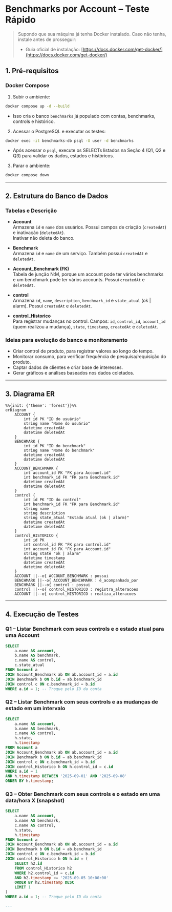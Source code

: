 # Benchmarks por Account – Teste Rápido

> Supondo que sua máquina já tenha Docker instalado. Caso não tenha, instale antes de prosseguir:
> - Guia oficial de instalação: [https://docs.docker.com/get-docker/](https://docs.docker.com/get-docker/)


## 1. Pré-requisitos

### Docker Compose
1. Subir o ambiente:
```bash
docker compose up -d --build
```
- Isso cria o banco `benchmarks` já populado com contas, benchmarks, controls e histórico.

2. Acessar o PostgreSQL e executar os testes:
```bash
docker exec -it benchmarks-db psql -U user -d benchmarks
```
- Após acessar o `psql`, execute os SELECTs listados na Seção 4 (Q1, Q2 e Q3) para validar os dados, estados e históricos.

3. Parar o ambiente:
```bash
docker compose down
```

---

## 2. Estrutura do Banco de Dados

### Tabelas e Descrição
- **Account**  
  Armazena `id` e `name` dos usuários. Possui campos de criação (`createdAt`) e inativação (`deletedAt`).  
  Inativar não deleta do banco.

- **Benchmark**  
  Armazena `id` e `name` de um serviço. Também possui `createdAt` e `deletedAt`.

- **Account_Benchmark (FK)**  
  Tabela de junção N:M, porque um account pode ter vários benchmarks e um benchmark pode ter vários accounts. Possui `createdAt` e `deletedAt`.

- **control**  
  Armazena `id`, `name`, `description`, `benchmark_id` e `state_atual` (ok | alarm). Possui `createdAt` e `deletedAt`.

- **control_Historico**  
  Para registrar mudanças no control. Campos: `id`, `control_id`, `account_id` (quem realizou a mudança), `state`, `timestamp`, `createdAt` e `deletedAt`.

### Ideias para evolução do banco e monitoramento
- Criar control de produto, para registrar valores ao longo do tempo.
- Monitorar consumo, para verificar frequência de pesquisa/requisição do produto.
- Captar dados de clientes e criar base de interesses.
- Gerar gráficos e análises baseados nos dados coletados.

---

## 3. Diagrama ER

```mermaid
%%{init: {'theme': 'forest'}}%%
erDiagram
    ACCOUNT {
        int id PK "ID do usuário"
        string name "Nome do usuário"
        datetime createdAt
        datetime deletedAt
    }
    BENCHMARK {
        int id PK "ID do benchmark"
        string name "Nome do benchmark"
        datetime createdAt
        datetime deletedAt
    }
    ACCOUNT_BENCHMARK {
        int account_id FK "FK para Account.id"
        int benchmark_id FK "FK para Benchmark.id"
        datetime createdAt
        datetime deletedAt
    }
    control {
        int id PK "ID do control"
        int benchmark_id FK "FK para Benchmark.id"
        string name
        string description
        string state_atual "Estado atual (ok | alarm)"
        datetime createdAt
        datetime deletedAt
    }
    control_HISTORICO {
        int id PK
        int control_id FK "FK para control.id"
        int account_id FK "FK para Account.id"
        string state "ok | alarm"
        datetime timestamp
        datetime createdAt
        datetime deletedAt
    }
    ACCOUNT ||--o{ ACCOUNT_BENCHMARK : possui
    BENCHMARK ||--o{ ACCOUNT_BENCHMARK : é_acompanhado_por
    BENCHMARK ||--o{ control : possui
    control ||--o{ control_HISTORICO : registra_alteracoes
    ACCOUNT ||--o{ control_HISTORICO : realiza_alteracoes
```

---

## 4. Execução de Testes

### Q1 – Listar Benchmark com seus controls e o estado atual para uma Account
```sql
SELECT 
    a.name AS account,
    b.name AS benchmark,
    c.name AS control,
    c.state_atual
FROM Account a
JOIN Account_Benchmark ab ON ab.account_id = a.id
JOIN Benchmark b ON b.id = ab.benchmark_id
JOIN control c ON c.benchmark_id = b.id
WHERE a.id = 1; -- Troque pelo ID da conta
```

### Q2 – Listar Benchmark com seus controls e as mudanças de estado em um intervalo
```sql
SELECT 
    a.name AS account,
    b.name AS benchmark,
    c.name AS control,
    h.state,
    h.timestamp
FROM Account a
JOIN Account_Benchmark ab ON ab.account_id = a.id
JOIN Benchmark b ON b.id = ab.benchmark_id
JOIN control c ON c.benchmark_id = b.id
JOIN control_Historico h ON h.control_id = c.id
WHERE a.id = 1
AND h.timestamp BETWEEN '2025-09-01' AND '2025-09-08'
ORDER BY h.timestamp;
```

### Q3 – Obter Benchmark com seus controls e o estado em uma data/hora X (snapshot)
```sql
SELECT 
    a.name AS account,
    b.name AS benchmark,
    c.name AS control,
    h.state,
    h.timestamp
FROM Account a
JOIN Account_Benchmark ab ON ab.account_id = a.id
JOIN Benchmark b ON b.id = ab.benchmark_id
JOIN control c ON c.benchmark_id = b.id
JOIN control_Historico h ON h.id = (
    SELECT h2.id
    FROM control_Historico h2
    WHERE h2.control_id = c.id
    AND h2.timestamp <= '2025-09-05 10:00:00'
    ORDER BY h2.timestamp DESC
    LIMIT 1
)
WHERE a.id = 1; -- Troque pelo ID da conta

---
